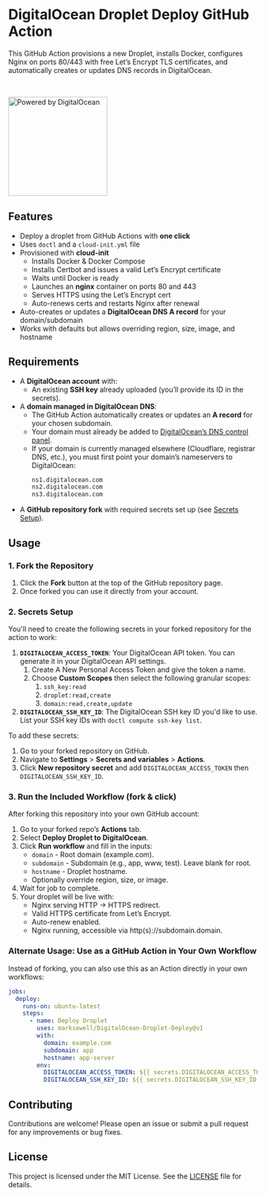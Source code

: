 # DigitalOcean Droplet Deploy GitHub Action 

This GitHub Action provisions a new Droplet, installs Docker, configures Nginx on ports 80/443 with free Let’s Encrypt TLS certificates, and automatically creates or updates DNS records in DigitalOcean.

<br>
<p>
  <a href="https://www.digitalocean.com">
    <img src="https://opensource.nyc3.cdn.digitaloceanspaces.com/attribution/assets/PoweredByDO/DO_Powered_by_Badge_blue.svg" alt="Powered by DigitalOcean" width="200px" />
  </a>
</p>

## Features

- Deploy a droplet from GitHub Actions with **one click**
- Uses `doctl` and a `cloud-init.yml` file
- Provisioned with **cloud-init**
  - Installs Docker & Docker Compose
  - Installs Certbot and issues a valid Let’s Encrypt certificate
  - Waits until Docker is ready
  - Launches an **nginx** container on ports 80 and 443
  - Serves HTTPS using the Let’s Encrypt cert
  - Auto-renews certs and restarts Nginx after renewal
- Auto-creates or updates a **DigitalOcean DNS A record** for your domain/subdomain
- Works with defaults but allows overriding region, size, image, and hostname

## Requirements

- A **DigitalOcean account** with:
  - An existing **SSH key** already uploaded (you’ll provide its ID in the secrets).
- A **domain managed in DigitalOcean DNS**:
  - The GitHub Action automatically creates or updates an **A record** for your chosen subdomain.
  - Your domain must already be added to [DigitalOcean’s DNS control panel](https://cloud.digitalocean.com/networking/domains).
  - If your domain is currently managed elsewhere (Cloudflare, registrar DNS, etc.), you must first point your domain’s nameservers to DigitalOcean:
    ```txt
    ns1.digitalocean.com
    ns2.digitalocean.com
    ns3.digitalocean.com
    ```
- A **GitHub repository fork** with required secrets set up (see [Secrets Setup](#2-secrets-setup)).

## Usage

### 1. Fork the Repository

1. Click the **Fork** button at the top of the GitHub repository page.
2. Once forked you can use it directly from your account.

### 2. Secrets Setup

You'll need to create the following secrets in your forked repository for the action to work:

1. **`DIGITALOCEAN_ACCESS_TOKEN`**: Your DigitalOcean API token. You can generate it in your DigitalOcean API settings.
    1. Create A New Personal Access Token and give the token a name.
    2. Choose **Custom Scopes** then select the following granular scopes:
       1. `ssh_key:read`
       2. `droplet:read,create`
       3. `domain:read,create,update`
2. **`DIGITALOCEAN_SSH_KEY_ID`**: The DigitalOcean SSH key ID you'd like to use. List your SSH key IDs with ```doctl compute ssh-key list```.

To add these secrets:

1. Go to your forked repository on GitHub.
2. Navigate to **Settings** > **Secrets and variables** > **Actions**.
3. Click **New repository secret** and add `DIGITALOCEAN_ACCESS_TOKEN` then `DIGITALOCEAN_SSH_KEY_ID`.

### 3. Run the Included Workflow (fork & click)

After forking this repository into your own GitHub account:

1. Go to your forked repo’s **Actions** tab.
2. Select **Deploy Droplet to DigitalOcean**.  
3. Click **Run workflow** and fill in the inputs:
   - `domain` - Root domain (example.com).
   - `subdomain` - Subdomain (e.g., app, www, test). Leave blank for root.
   - `hostname` - Droplet hostname.
   - Optionally override region, size, or image.
4. Wait for job to complete.
5. Your droplet will be live with:
   - Nginx serving HTTP → HTTPS redirect.
   - Valid HTTPS certificate from Let’s Encrypt.
   - Auto-renew enabled.
   - Nginx running, accessible via http(s)://subdomain.domain.

### Alternate Usage: Use as a GitHub Action in Your Own Workflow

Instead of forking, you can also use this as an Action directly in your own workflows:

```yaml
jobs:
  deploy:
    runs-on: ubuntu-latest
    steps:
      - name: Deploy Droplet
        uses: marksowell/DigitalOcean-Droplet-Deploy@v1
        with:
          domain: example.com
          subdomain: app
          hostname: app-server
        env:
          DIGITALOCEAN_ACCESS_TOKEN: ${{ secrets.DIGITALOCEAN_ACCESS_TOKEN }}
          DIGITALOCEAN_SSH_KEY_ID: ${{ secrets.DIGITALOCEAN_SSH_KEY_ID }}
```

## Contributing

Contributions are welcome! Please open an issue or submit a pull request for any improvements or bug fixes.

## License

This project is licensed under the MIT License. See the [LICENSE](./LICENSE) file for details.
